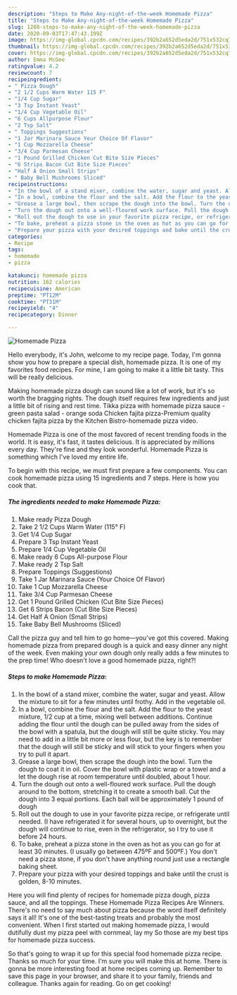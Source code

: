 ```yaml
---
description: "Steps to Make Any-night-of-the-week Homemade Pizza"
title: "Steps to Make Any-night-of-the-week Homemade Pizza"
slug: 1208-steps-to-make-any-night-of-the-week-homemade-pizza
date: 2020-09-03T17:47:43.199Z
image: https://img-global.cpcdn.com/recipes/392b2a652d5eda2d/751x532cq70/homemade-pizza-recipe-main-photo.jpg
thumbnail: https://img-global.cpcdn.com/recipes/392b2a652d5eda2d/751x532cq70/homemade-pizza-recipe-main-photo.jpg
cover: https://img-global.cpcdn.com/recipes/392b2a652d5eda2d/751x532cq70/homemade-pizza-recipe-main-photo.jpg
author: Emma McGee
ratingvalue: 4.2
reviewcount: 7
recipeingredient:
- " Pizza Dough"
- "2 1/2 Cups Warm Water 115 F"
- "1/4 Cup Sugar"
- "3 Tsp Instant Yeast"
- "1/4 Cup Vegetable Oil"
- "6 Cups Allpurpose Flour"
- "2 Tsp Salt"
- " Toppings Suggestions"
- "1 Jar Marinara Sauce Your Choice Of Flavor"
- "1 Cup Mozzarella Cheese"
- "3/4 Cup Parmesan Cheese"
- "1 Pound Grilled Chicken Cut Bite Size Pieces"
- "6 Strips Bacon Cut Bite Size Pieces"
- "Half A Onion Small Strips"
- " Baby Bell Mushrooms Sliced"
recipeinstructions:
- "In the bowl of a stand mixer, combine the water, sugar and yeast. Allow the mixture to sit for a few minutes until frothy. Add in the vegetable oil."
- "In a bowl, combine the flour and the salt. Add the flour to the yeast mixture, 1/2 cup at a time, mixing well between additions. Continue adding the flour until the dough can be pulled away from the sides of the bowl with a spatula, but the dough will still be quite sticky. You may need to add in a little bit more or less flour, but the key is to remember that the dough will still be sticky and will stick to your fingers when you try to pull it apart."
- "Grease a large bowl, then scrape the dough into the bowl. Turn the dough to coat it in oil. Cover the bowl with plastic wrap or a towel and a let the dough rise at room temperature until doubled, about 1 hour."
- "Turn the dough out onto a well-floured work surface. Pull the dough around to the bottom, stretching it to create a smooth ball. Cut the dough into 3 equal portions. Each ball will be approximately 1 pound of dough"
- "Roll out the dough to use in your favorite pizza recipe, or refrigerate until needed. (I have refrigerated it for several hours, up to overnight, but the dough will continue to rise, even in the refrigerator, so I try to use it before 24 hours."
- "To bake, preheat a pizza stone in the oven as hot as you can go for at least 30 minutes. (I usually go between 475ºF and 500ºF.) You don&#39;t need a pizza stone, if you don&#39;t have anything round just use a rectangle baking sheet."
- "Prepare your pizza with your desired toppings and bake until the crust is golden, 8-10 minutes."
categories:
- Recipe
tags:
- homemade
- pizza

katakunci: homemade pizza 
nutrition: 162 calories
recipecuisine: American
preptime: "PT12M"
cooktime: "PT31M"
recipeyield: "4"
recipecategory: Dinner

---
```



![Homemade Pizza](https://img-global.cpcdn.com/recipes/392b2a652d5eda2d/751x532cq70/homemade-pizza-recipe-main-photo.jpg)

Hello everybody, it's John, welcome to my recipe page. Today, I'm gonna show you how to prepare a special dish, homemade pizza. It is one of my favorites food recipes. For mine, I am going to make it a little bit tasty. This will be really delicious.

Making homemade pizza dough can sound like a lot of work, but it&#39;s so worth the bragging rights. The dough itself requires few ingredients and just a little bit of rising and rest time. Tikka pizza with homemade pizza sauce - green pasta salad - orange soda Chicken fajita pizza-Premium quality chicken fajita pizza by the Kitchen Bistro-homemade pizza video.

Homemade Pizza is one of the most favored of recent trending foods in the world. It is easy, it's fast, it tastes delicious. It is appreciated by millions every day. They're fine and they look wonderful. Homemade Pizza is something which I've loved my entire life.


To begin with this recipe, we must first prepare a few components. You can cook homemade pizza using 15 ingredients and 7 steps. Here is how you cook that.

<!--inarticleads1-->

##### The ingredients needed to make Homemade Pizza:

1. Make ready  Pizza Dough
1. Take 2 1/2 Cups Warm Water (115° F)
1. Get 1/4 Cup Sugar
1. Prepare 3 Tsp Instant Yeast
1. Prepare 1/4 Cup Vegetable Oil
1. Make ready 6 Cups All-purpose Flour
1. Make ready 2 Tsp Salt
1. Prepare  Toppings (Suggestions)
1. Take 1 Jar Marinara Sauce (Your Choice Of Flavor)
1. Take 1 Cup Mozzarella Cheese
1. Take 3/4 Cup Parmesan Cheese
1. Get 1 Pound Grilled Chicken (Cut Bite Size Pieces)
1. Get 6 Strips Bacon (Cut Bite Size Pieces)
1. Get Half A Onion (Small Strips)
1. Take  Baby Bell Mushrooms (Sliced)


Call the pizza guy and tell him to go home—you&#39;ve got this covered. Making homemade pizza from prepared dough is a quick and easy dinner any night of the week. Even making your own dough only really adds a few minutes to the prep time! Who doesn&#39;t love a good homemade pizza, right?! 

<!--inarticleads2-->

##### Steps to make Homemade Pizza:

1. In the bowl of a stand mixer, combine the water, sugar and yeast. Allow the mixture to sit for a few minutes until frothy. Add in the vegetable oil.
1. In a bowl, combine the flour and the salt. Add the flour to the yeast mixture, 1/2 cup at a time, mixing well between additions. Continue adding the flour until the dough can be pulled away from the sides of the bowl with a spatula, but the dough will still be quite sticky. You may need to add in a little bit more or less flour, but the key is to remember that the dough will still be sticky and will stick to your fingers when you try to pull it apart.
1. Grease a large bowl, then scrape the dough into the bowl. Turn the dough to coat it in oil. Cover the bowl with plastic wrap or a towel and a let the dough rise at room temperature until doubled, about 1 hour.
1. Turn the dough out onto a well-floured work surface. Pull the dough around to the bottom, stretching it to create a smooth ball. Cut the dough into 3 equal portions. Each ball will be approximately 1 pound of dough
1. Roll out the dough to use in your favorite pizza recipe, or refrigerate until needed. (I have refrigerated it for several hours, up to overnight, but the dough will continue to rise, even in the refrigerator, so I try to use it before 24 hours.
1. To bake, preheat a pizza stone in the oven as hot as you can go for at least 30 minutes. (I usually go between 475ºF and 500ºF.) You don&#39;t need a pizza stone, if you don&#39;t have anything round just use a rectangle baking sheet.
1. Prepare your pizza with your desired toppings and bake until the crust is golden, 8-10 minutes.


Here you will find plenty of recipes for homemade pizza dough, pizza sauce, and all the toppings. These Homemade Pizza Recipes Are Winners. There&#39;s no need to say much about pizza because the word itself definitely says it all! It&#39;s one of the best-tasting treats and probably the most convenient. When I first started out making homemade pizza, I would dutifully dust my pizza peel with cornmeal, lay my So those are my best tips for homemade pizza success. 

So that's going to wrap it up for this special food homemade pizza recipe. Thanks so much for your time. I'm sure you will make this at home. There is gonna be more interesting food at home recipes coming up. Remember to save this page in your browser, and share it to your family, friends and colleague. Thanks again for reading. Go on get cooking!
